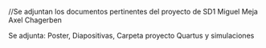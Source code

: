 //Se adjuntan los documentos pertinentes del proyecto de SD1
Miguel Meja
Axel Chagerben 

Se adjunta: Poster, Diapositivas, Carpeta proyecto  Quartus y simulaciones
